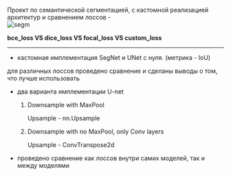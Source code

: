 Проект по семантической сегментацией, с кастомной реализацией архитектур и сравнением лоссов -  
![segm](https://github.com/IrDIE/TestRepo/assets/110756720/8f0bc882-ca95-484f-9fc6-1317389e9341)

**bce_loss  VS  dice_loss  VS  focal_loss  VS  custom_loss**

--------------------------------------------


* кастомная имплементация SegNet и UNet с нуля. (метрика - IoU)




для различных лоссов проведено сравнение и сделаны выводы о том, что лучше использовать

* два варианта имплементации U-net

    1. Downsample with MaxPool

       Upsample - nn.Upsample

    2. Downsample with no MaxPool, only Conv layers

       Upsample - ConvTranspose2d

* проведено сравнение как лоссов внутри самих моделей, так и между моделями

